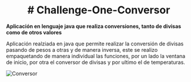 <h1 align="center"> # Challenge-One-Conversor </h1>
<b>Aplicación en lenguaje java que realiza conversiones, tanto de divisas como de otros valores</b>
<p> Aplicación realziada en java que permite realizar la conversión de divisas pasando de pesos a otras y de manera inversa, este se realizo empaquetando de manera individual las funciones, por un lado la ventana de inicio, por otra el conversor
de divisas y por ultimo el de temperaturas.</p>

![Conversor](https://github.com/DanielSr07/Challenge-One-Conversor/assets/133043313/5f2eb0a8-d107-418d-a72e-19ce320ad59e)
